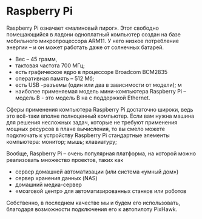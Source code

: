 Raspberry Pi
============

Raspberry Pi означает «малиновый пирог». Этот свободно помещающийся в ладони одноплатный компьютер создан на базе мобильного микропроцессора ARM11. У него низкое потребление энергии – и он может работать даже от солнечных батарей.

* Вес – 45 грамм,
* тактовая частота 700 МГц;
* есть графическое ядро в процессоре Broadcom BCM2835
* оперативная память – 512 Мб;
* есть USB -разъемы (один или два в зависимости от модели); м
* наиболее применяемая модель мини-компьютера Raspberry Pi – модель В - это модель В на с поддержкой Ethernet.

Сферы применения компьютера Raspberry Pi достаточно широки, ведь это всё-таки вполне полноценный компьютер. Если вам нужна машина для решения несложных задач, которые не требуют применения мощных ресурсов в плане вычисления, то вы смело можете подключать к устройству Raspberry Pi стандартные элементы компьютера: монитор; мышь; клавиатуру;

Вообще, Raspberry Pi – очень популярная платформа, на которой можно реализовать множество проектов, таких как

* сервер домашней автоматизации (или система «умный дом»)
* сервер хранения данных (NAS)
* домашний медиа-сервер
* «мозговой центр» для автоматизированных станков или роботов

Собственно, в последнем качестве мы и будем его использовать, благодаря возможности подключения его к автопилоту PixHawk.
